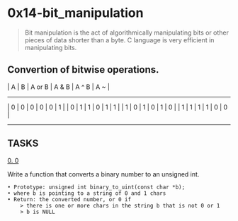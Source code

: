 # 0x14-bit_manipulation

> Bit manipulation is the act of algorithmically manipulating bits or other pieces of data shorter than a byte.
> C language is very efficient in manipulating bits.

## Convertion of bitwise operations.

| A | B | A or B | A & B | A ^ B | A ~ |
---- --- -------- ------- ------- ------
| 0 | 0 | 0 | 0 | 0 | 1 |
| 0 | 1 | 1 | 0 | 1 | 1 |
| 1 | 0 | 1 | 0 | 1 | 0 |
| 1 | 1 | 1 | 1 | 0 | 0 |
--- --- --- --- --- ---

## TASKS

[0. 0](0-binary_to_uint.c)

Write a function that converts a binary number to an unsigned int.

	• Prototype: unsigned int binary_to_uint(const char *b);
	• where b is pointing to a string of 0 and 1 chars
	• Return: the converted number, or 0 if
		> there is one or more chars in the string b that is not 0 or 1
		> b is NULL
